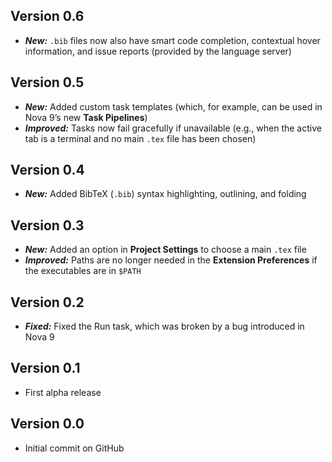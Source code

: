 ## Version 0.6

- ***New:*** `.bib` files now also have smart code completion, contextual hover information, and issue reports (provided by the language server)

## Version 0.5

- ***New:*** Added custom task templates (which, for example, can be used in Nova 9’s new **Task Pipelines**)
- ***Improved:*** Tasks now fail gracefully if unavailable (e.g., when the active tab is a terminal and no main `.tex` file has been chosen)

## Version 0.4

- ***New:*** Added BibTeX (`.bib`) syntax highlighting, outlining, and folding

## Version 0.3

- ***New:*** Added an option in **Project Settings** to choose a main `.tex` file
- ***Improved:*** Paths are no longer needed in the **Extension Preferences** if the executables are in `$PATH`

## Version 0.2

- ***Fixed:*** Fixed the Run task, which was broken by a bug introduced in Nova 9

## Version 0.1

- First alpha release

## Version 0.0

- Initial commit on GitHub
